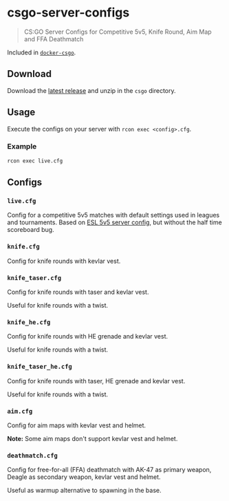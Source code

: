 # csgo-server-configs

> CS:GO Server Configs for Competitive 5v5, Knife Round, Aim Map and FFA Deathmatch

Included in [`docker-csgo`](https://github.com/timche/docker-csgo).

## Download

Download the [latest release](https://github.com/timche/csgo-server-configs/releases/latest) and unzip in the `csgo` directory.

## Usage

Execute the configs on your server with `rcon exec <config>.cfg`.

### Example

```sh
rcon exec live.cfg
```

## Configs

### `live.cfg`

Config for a competitive 5v5 matches with default settings used in leagues and tournaments. Based on [ESL 5v5 server config](https://play.eslgaming.com/download/26251762/), but without the half time scoreboard bug.

### `knife.cfg`

Config for knife rounds with kevlar vest.

### `knife_taser.cfg`

Config for knife rounds with taser and kevlar vest. 

Useful for knife rounds with a twist.

### `knife_he.cfg`

Config for knife rounds with HE grenade and kevlar vest. 

Useful for knife rounds with a twist.

### `knife_taser_he.cfg`

Config for knife rounds with taser, HE grenade and kevlar vest. 

Useful for knife rounds with a twist.

### `aim.cfg`

Config for aim maps with kevlar vest and helmet.

**Note:** Some aim maps don't support kevlar vest and helmet.

### `deathmatch.cfg`

Config for free-for-all (FFA) deathmatch with AK-47 as primary weapon, Deagle as secondary weapon, kevlar vest and helmet. 

Useful as warmup alternative to spawning in the base.
